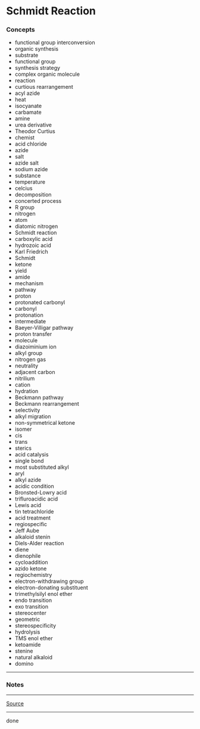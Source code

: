 # Schmidt Reaction

### Concepts

- functional group interconversion
- organic synthesis
- substrate
- functional group
- synthesis strategy
- complex organic molecule
- reaction
- curtious rearrangement
- acyl azide
- heat
- isocyanate
- carbamate
- amine
- urea derivative
- Theodor Curtius
- chemist
- acid chloride
- azide
- salt
- azide salt
- sodium azide
- substance
- temperature
- celcius
- decomposition
- concerted process
- R group
- nitrogen
- atom
- diatomic nitrogen
- Schmidt reaction
- carboxylic acid
- hydrozoic acid
- Karl Friedrich
- Schmidt
- ketone
- yield
- amide
- mechanism
- pathway
- proton
- protonated carbonyl
- carbonyl
- protonation
- intermediate
- Baeyer-Villigar pathway
- proton transfer
- molecule
- diazoiminium ion
- alkyl group
- nitrogen gas
- neutrality
- adjacent carbon
- nitrilium
- cation
- hydration
- Beckmann pathway
- Beckmann rearrangement
- selectivity
- alkyl migration
- non-symmetrical ketone
- isomer
- cis
- trans
- sterics
- acid catalysis
- single bond
- most substituted alkyl
- aryl
- alkyl azide
- acidic condition
- Bronsted-Lowry acid
- trifluroacidic acid
- Lewis acid
- tin tetrachloride
- acid treatment
- regiospecific
- Jeff Aube
- alkaloid stenin
- Diels-Alder reaction
- diene
- dienophile
- cycloaddition
- azido ketone
- regiochemistry
- electron-withdrawing group
- electron-donating substituent
- trimethylsilyl enol ether
- endo transition
- exo transition
- stereocenter
- geometric
- stereospecificity
- hydrolysis
- TMS enol ether
- ketoamide
- stenine
- natural alkaloid
- domino

---

### Notes

---

[Source](https://youtu.be/rDHGySBN224)

---

done